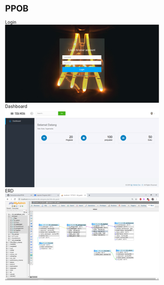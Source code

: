 # PPOB
Login
![alt text](https://github.com/ClarissaSanindita/PPOB/blob/master/1.png)
Dashboard
![alt text](https://github.com/ClarissaSanindita/PPOB/blob/master/2.png)
ERD
![alt text](https://github.com/ClarissaSanindita/PPOB/blob/master/Capture.png)
